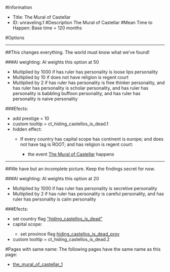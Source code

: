 #Information
 - Title: The Mural of Castellar
 - ID: unraveling.1
#Description
The Mural of Castellar
#Mean Time to Happen:
Base time = 120 months

#Options

___
##This changes everything. The world must know what we’ve found!

###AI weighting:
AI weights this option at 50
 - Multiplied by 1000 if has ruler has personality is loose lips personality
 - Multiplied by 10 if does not have religion is regent court
 - Multiplied by 2 if has ruler has personality is free thinker personality, and has ruler has personality is scholar personality, and has ruler has personality is babbling buffoon personality, and has ruler has personality is naive personality


###Efects:<ul><li>add prestige = 10</li><li>custom tooltip = ct_hiding_castellos_is_dead.1</li><li>hidden effect:</li><ul><li>If every country has capital scope has continent is europe; and does not have tag is ROOT; and  has religion is regent court:</li><ul><li>the event [The Mural of Castellar](../events/the_mural_of_castellar.md) happens</li></ul></ul></ul>

___
##We have but an incomplete picture. Keep the findings secret for now.

###AI weighting:
AI weights this option at 20
 - Multiplied by 1000 if has ruler has personality is secretive personality
 - Multiplied by 2 if has ruler has personality is careful personality, and has ruler has personality is calm personality


###Efects:<ul><li>set country flag ["hiding_castellos_is_dead"](../flags/hiding_castellos_is_dead.md)</li><li>capital scope:</li><ul><li>set province flag [hiding_castellos_is_dead_prov](../flags/hiding_castellos_is_dead_prov.md)</li></ul><li>custom tooltip = ct_hiding_castellos_is_dead.2</li></ul>


#Pages with same name:
The following pages have the same name as this page:
 - [the_mural_of_castellar_1](the_mural_of_castellar_1.md)
